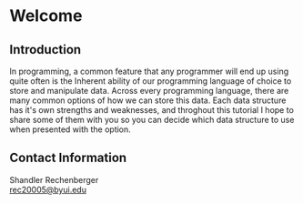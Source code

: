 # Welcome
## Introduction
In programming, a common feature that any programmer will end up using quite often is the Inherent ability of our programming language of choice to store and manipulate data. Across every programming language, there are many common options of how we can store this data. Each data structure has it's own strengths and weaknesses, and throghout this tutorial I hope to share some of them with you so you can decide which data structure to use when presented with the option.
## Contact Information
Shandler Rechenberger</br>
rec20005@byui.edu